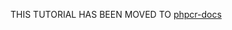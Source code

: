 THIS TUTORIAL HAS BEEN MOVED TO [phpcr-docs](https://github.com/phpcr/phpcr-docs/blob/master/tutorial/Tutorial.md)